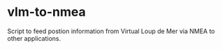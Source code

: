# vlm-to-nmea
Script to feed postion information from Virtual Loup de Mer via NMEA to other applications.
